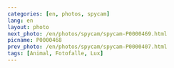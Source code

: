 ```yaml
---
categories: [en, photos, spycam]
lang: en
layout: photo
next_photo: /en/photos/spycam/spycam-P0000469.html
picname: P0000468
prev_photo: /en/photos/spycam/spycam-P0000407.html
tags: [Animal, Fotofalle, Lux]
---
```

